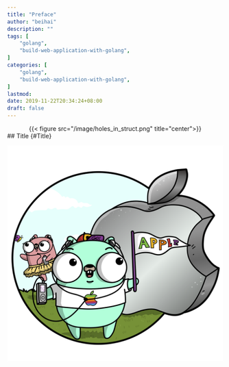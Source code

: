 ```yaml
---
title: "Preface"
author: "beihai"
description: ""
tags: [
    "golang",
    "build-web-application-with-golang",
]
categories: [
    "golang",
    "build-web-application-with-golang",
]
lastmod: 
date: 2019-11-22T20:34:24+08:00
draft: false
---
```


<div align="center">{{< figure src="/image/holes_in_struct.png" title="center">}}</div>
## Title {#Title}

![APPLE GOPHER](index.assets/APPLE%20GOPHER.png)
